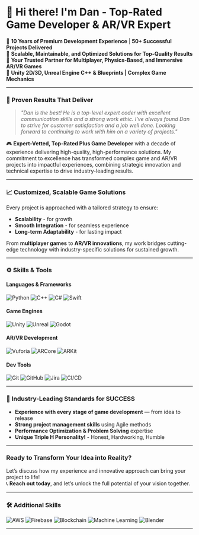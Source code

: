 # 👋 Hi there! I'm Dan - Top-Rated Game Developer & AR/VR Expert
🏅 **10 Years of Premium Development Experience** | **50+ Successful Projects Delivered**  
🏅 **Scalable, Maintainable, and Optimized Solutions for Top-Quality Results**  
🏅 **Your Trusted Partner for Multiplayer, Physics-Based, and Immersive AR/VR Games**  
🏅 **Unity 2D/3D, Unreal Engine C++ & Blueprints | Complex Game Mechanics**  

---

### 🚀 Proven Results That Deliver
> _"Dan is the best! He is a top-level expert coder with excellent communication skills and a strong work ethic. I've always found Dan to strive for customer satisfaction and a job well done. Looking forward to continuing to work with him on a variety of projects."_

🎮 **Expert-Vetted, Top-Rated Plus Game Developer** with a decade of experience delivering high-quality, high-performance solutions. My commitment to excellence has transformed complex game and AR/VR projects into impactful experiences, combining strategic innovation and technical expertise to drive industry-leading results.

---

### 📈 Customized, Scalable Game Solutions
Every project is approached with a tailored strategy to ensure:
- **Scalability** - for growth
- **Smooth Integration** - for seamless experience
- **Long-term Adaptability** - for lasting impact

From **multiplayer games** to **AR/VR innovations**, my work bridges cutting-edge technology with industry-specific solutions for sustained growth.

---

### ⚙️ Skills & Tools
#### Languages & Frameworks
![Python](https://img.shields.io/badge/-Python-333?style=flat&logo=python) 
![C++](https://img.shields.io/badge/-C++-333?style=flat&logo=c%2B%2B&logoColor=00599C)
![C#](https://img.shields.io/badge/-C%23-333?style=flat&logo=c-sharp)
![Swift](https://img.shields.io/badge/-Swift-333?style=flat&logo=swift)

#### Game Engines
![Unity](https://img.shields.io/badge/-Unity-333?style=flat&logo=unity&logoColor=white)
![Unreal](https://img.shields.io/badge/-Unreal%20Engine-333?style=flat&logo=unreal-engine&logoColor=white)
![Godot](https://img.shields.io/badge/Godot%20Engine-478CBF?logo=godotengine&logoColor=fff&style=flat)

#### AR/VR Development
![Vuforia](https://img.shields.io/badge/-Vuforia-333?style=flat&logo=vuforia)
![ARCore](https://img.shields.io/badge/-ARCore-333?style=flat&logo=arcore)
![ARKit](https://img.shields.io/badge/-ARKit-333?style=flat&logo=apple)

#### Dev Tools
![Git](https://img.shields.io/badge/-Git-333?style=flat&logo=git)
![GitHub](https://img.shields.io/badge/-GitHub-333?style=flat&logo=github&logoColor=white)
![Jira](https://img.shields.io/badge/-Jira-333?style=flat&logo=jira)
![CI/CD](https://img.shields.io/badge/-CI%2FCD-333?style=flat&logo=githubactions&logoColor=white)

---

### 💼 Industry-Leading Standards for SUCCESS

- **Experience with every stage of game development** — from idea to release  
- **Strong project management skills** using Agile methods  
- **Performance Optimization & Problem Solving** expertise  
- **Unique Triple H Personality!** - Honest, Hardworking, Humble  

---

### Ready to Transform Your Idea into Reality?

Let’s discuss how my experience and innovative approach can bring your project to life!  
📞 **Reach out today**, and let’s unlock the full potential of your vision together.

---

### 🛠️ Additional Skills

![AWS](https://img.shields.io/badge/-AWS-333?style=flat&logo=amazon-aws)
![Firebase](https://img.shields.io/badge/-Firebase-333?style=flat&logo=firebase)
![Blockchain](https://img.shields.io/badge/-Blockchain-333?style=flat&logo=ethereum)
![Machine Learning](https://img.shields.io/badge/-Machine%20Learning-333?style=flat&logo=tensorflow)
![Blender](https://img.shields.io/badge/-Blender-333?style=flat&logo=blender&logoColor=orange)

---

